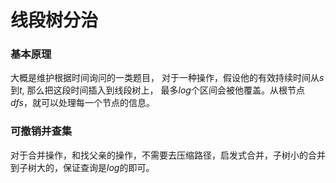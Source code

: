 # 线段树分治

### 基本原理
大概是维护根据时间询问的一类题目， 对于一种操作，假设他的有效持续时间从$s$到$t$, 那么把这段时间插入到线段树上， 最多$log$个区间会被他覆盖。从根节点$dfs$，就可以处理每一个节点的信息。  

### 可撤销并查集
对于合并操作，和找父亲的操作，不需要去压缩路径，启发式合并，子树小的合并到子树大的，保证查询是$log$的即可。